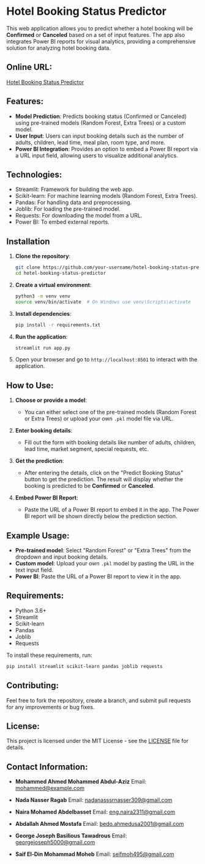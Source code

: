 
# Hotel Booking Status Predictor

This web application allows you to predict whether a hotel booking will be **Confirmed** or **Canceled** based on a set of input features. The app also integrates Power BI reports for visual analytics, providing a comprehensive solution for analyzing hotel booking data.

## Online URL: 
[Hotel Booking Status Predictor](https://hotelbookingstatuspredictor.streamlit.app/)

## Features:
- **Model Prediction**: Predicts booking status (Confirmed or Canceled) using pre-trained models (Random Forest, Extra Trees) or a custom model.
- **User Input**: Users can input booking details such as the number of adults, children, lead time, meal plan, room type, and more.
- **Power BI Integration**: Provides an option to embed a Power BI report via a URL input field, allowing users to visualize additional analytics.

## Technologies:
- Streamlit: Framework for building the web app.
- Scikit-learn: For machine learning models (Random Forest, Extra Trees).
- Pandas: For handling data and preprocessing.
- Joblib: For loading the pre-trained model.
- Requests: For downloading the model from a URL.
- Power BI: To embed external reports.

## Installation

1. **Clone the repository**:
    ```bash
    git clone https://github.com/your-username/hotel-booking-status-predictor.git
    cd hotel-booking-status-predictor
    ```

2. **Create a virtual environment**:
    ```bash
    python3 -m venv venv
    source venv/bin/activate  # On Windows use venv\Scripts\activate
    ```

3. **Install dependencies**:
    ```bash
    pip install -r requirements.txt
    ```

4. **Run the application**:
    ```bash
    streamlit run app.py
    ```

5. Open your browser and go to `http://localhost:8501` to interact with the application.

## How to Use:

1. **Choose or provide a model**:
    - You can either select one of the pre-trained models (Random Forest or Extra Trees) or upload your own `.pkl` model file via URL.

2. **Enter booking details**:
    - Fill out the form with booking details like number of adults, children, lead time, market segment, special requests, etc.

3. **Get the prediction**:
    - After entering the details, click on the "Predict Booking Status" button to get the prediction. The result will display whether the booking is predicted to be **Confirmed** or **Canceled**.

4. **Embed Power BI Report**:
    - Paste the URL of a Power BI report to embed it in the app. The Power BI report will be shown directly below the prediction section.

## Example Usage:

- **Pre-trained model**: Select "Random Forest" or "Extra Trees" from the dropdown and input booking details.
- **Custom model**: Upload your own `.pkl` model by pasting the URL in the text input field.
- **Power BI**: Paste the URL of a Power BI report to view it in the app.

## Requirements:
- Python 3.6+
- Streamlit
- Scikit-learn
- Pandas
- Joblib
- Requests

To install these requirements, run:
```bash
pip install streamlit scikit-learn pandas joblib requests
````

## Contributing:

Feel free to fork the repository, create a branch, and submit pull requests for any improvements or bug fixes.

## License:

This project is licensed under the MIT License - see the [LICENSE](LICENSE) file for details.

## Contact Information:

* **Mohammed Ahmed Mohammed Abdul-Aziz**
  Email: [mohammed@example.com](mailto:mohammed@example.com)

* **Nada Nasser Ragab**
  Email: [nadanasssrnasser309@gmail.com](mailto:nadanasssrnasser309@gmail.com)

* **Naira Mohamed Abdelbasset**
  Email: [eng.naira2311@gmail.com](mailto:eng.naira2311@gmail.com)

* **Abdallah Ahmed Mostafa**
  Email: [bedo.ahmedusa2001@gmail.com](mailto:bedo.ahmedusa2001@gmail.com)

* **George Joseph Basilious Tawadrous**
  Email: [georgejoseph5000@gmail.com](mailto:georgejoseph5000@gmail.com)

* **Saif El-Din Mohammad Moheb**
  Email: [seifmoh495@gmail.com](mailto:seifmoh495@gmail.com)

